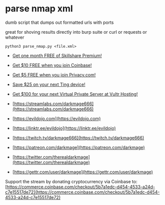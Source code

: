 # parse nmap xml

dumb script that dumps out formatted urls with ports

great for shoving results directly into burp suite or curl or requests or whatever

```
python3 parse_nmap.py <file.xml>
```

- [Get one month FREE of Skillshare Premium!](https://www.skillshare.com/r/profile/Mike-Bell/6273336)
- [Get $10 FREE when you join Coinbase!](https://www.coinbase.com/join/darkmage)
- [Get $5 FREE when you join Privacy.com!](https://privacy.com/join/GJWMC)
- [Save $25 on your next Ting device!](https://z9pdsr4ko8e.ting.com/)
- [Get $100 for your next Virtual Private Server at Vultr Hosting!](https://www.vultr.com/?ref=8632027-6G)

- [https://streamlabs.com/darkmage666](https://streamlabs.com/darkmage666)
- [https://evildojo.com](https://evildojo.com)
- [https://linktr.ee/evildojo](https://linktr.ee/evildojo)
- [https://twitch.tv/darkmage666](https://twitch.tv/darkmage666)
- [https://patreon.com/darkmage](https://patreon.com/darkmage)
- [https://twitter.com/therealdarkmage](https://twitter.com/therealdarkmage)
- [https://gettr.com/user/darkmage](https://gettr.com/user/darkmage)

Support the stream by donating cryptocurrency via Coinbase to: [https://commerce.coinbase.com/checkout/5b7a1edc-d454-4533-a24d-c7e15517de72](https://commerce.coinbase.com/checkout/5b7a1edc-d454-4533-a24d-c7e15517de72)

